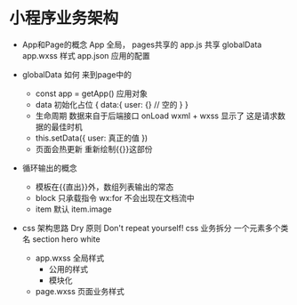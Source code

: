 # 小程序业务架构 

- App和Page的概念
  App  全局， pages共享的
  app.js 共享 globalData
  app.wxss 样式
  app.json 应用的配置

- globalData 如何 来到page中的
  - const app = getApp()
    应用对象
  - data 初始化占位
    {
      data:{
        user: {} // 空的
      }
    }
  - 生命周期
    数据来自于后端接口
    onLoad wxml + wxss 显示了
    这是请求数据的最佳时机
  - this.setData({
    user: 真正的值 
  })
  - 页面会热更新 重新绘制{{}}这部份

- 循环输出的概念
  - 模板在{{直出}}外，数组列表输出的常态
  - block 只承载指令 wx:for 
    不会出现在文档流中
  - item  默认
    item.image
    
- css 架构思路
  Dry 原则  Don't repeat yourself!
  css 业务拆分  一个元素多个类名
  section hero  white 
  - app.wxss 全局样式
    - 公用的样式
    - 模块化
  - page.wxss 页面业务样式
